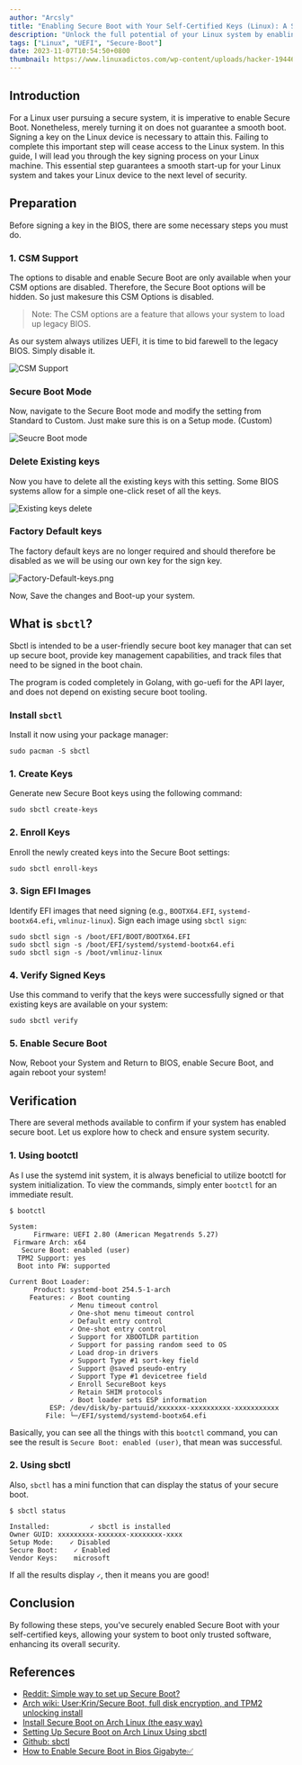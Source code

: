```yaml
---
author: "Arcsly"
title: "Enabling Secure Boot with Your Self-Certified Keys (Linux): A Step-by-Step Guide"
description: "Unlock the full potential of your Linux system by enabling Secure Boot with your own self-certified keys. This step-by-step guide walks you through the process, ensuring a secure and seamless boot experience."
tags: ["Linux", "UEFI", "Secure-Boot"]
date: 2023-11-07T10:54:50+0800
thumbnail: https://www.linuxadictos.com/wp-content/uploads/hacker-1944688_1280.jpg
---
```


## Introduction

For a Linux user pursuing a secure system, it is imperative to enable Secure Boot. Nonetheless, merely turning it on does not guarantee a smooth boot. Signing a key on the Linux device is necessary to attain this. Failing to complete this important step will cease access to the Linux system. In this guide, I will lead you through the key signing process on your Linux machine. This essential step guarantees a smooth start-up for your Linux system and takes your Linux device to the next level of security.

## Preparation

Before signing a key in the BIOS, there are some necessary steps you must do.

### 1. CSM Support

The options to disable and enable Secure Boot are only available when your CSM options are disabled. Therefore, the Secure Boot options will be hidden. So just makesure this CSM Options is disabled.

>Note: The CSM options are a feature that allows your system to load up legacy BIOS. 

As our system always utilizes UEFI, it is time to bid farewell to the legacy BIOS. Simply disable it.

![CSM Support](https://www.technewstoday.com/wp-content/uploads/2023/07/csm-support-disabled-enabled-gigabyte.jpg)


### Secure Boot Mode

Now, navigate to the Secure Boot mode and modify the setting from Standard to Custom. Just make sure this is on a Setup mode. (Custom)

![Seucre Boot mode](https://www.linuxjournal.com/files/linuxjournal.com/ufiles/imagecache/large-550px-centered/u1002061/11883f1.png)

### Delete Existing keys

Now you have to delete all the existing keys with this setting. Some BIOS systems allow for a simple one-click reset of all the keys.

![Existing keys delete](https://www.isunshare.com/images/article/windows-password/enable-disable-secure-boot-in-uefi-bios/clear-secure-boot-keys-in-asus.png)

### Factory Default keys

The factory default keys are no longer required and should therefore be disabled as we will be using our own key for the sign key.

![Factory-Default-keys.png](/blog/linux/system/UEFI/Secure-Boot/How-to-enable-secure-boot-with-self-cert/Factory-Default-keys.png)

Now, Save the changes and Boot-up your system.

##  What is  `sbctl`?

Sbctl is intended to be a user-friendly secure boot key manager that can set up secure boot, provide key management capabilities, and track files that need to be signed in the boot chain.

The program is coded completely in Golang, with go-uefi for the API layer, and does not depend on existing secure boot tooling. 

### Install `sbctl`

Install it now using your package manager:

```shell
sudo pacman -S sbctl
```

### 1. Create Keys

Generate new Secure Boot keys using the following command:

```shell
sudo sbctl create-keys
```

### 2. Enroll Keys

Enroll the newly created keys into the Secure Boot settings:

```shell
sudo sbctl enroll-keys
```

### 3. Sign EFI Images

Identify EFI images that need signing (e.g., `BOOTX64.EFI`, `systemd-bootx64.efi`, `vmlinuz-linux`). Sign each image using `sbctl sign`:

```shell
sudo sbctl sign -s /boot/EFI/BOOT/BOOTX64.EFI
sudo sbctl sign -s /boot/EFI/systemd/systemd-bootx64.efi
sudo sbctl sign -s /boot/vmlinuz-linux
```

### 4. Verify Signed Keys

Use this command to verify that the keys were successfully signed or that existing keys are available on your system:

```shell
sudo sbctl verify
```

### 5. Enable Secure Boot

Now, Reboot your System and Return to BIOS, enable Secure Boot, and again reboot your system!

## Verification

There are several methods available to confirm if your system has enabled secure boot. Let us explore how to check and ensure system security.

### 1. Using bootctl

As I use the systemd init system, it is always beneficial to utilize bootctl for system initialization. To view the commands, simply enter `bootctl` for an immediate result.

```shell
$ bootctl

System:
      Firmware: UEFI 2.80 (American Megatrends 5.27)
 Firmware Arch: x64
   Secure Boot: enabled (user)
  TPM2 Support: yes
  Boot into FW: supported

Current Boot Loader:
      Product: systemd-boot 254.5-1-arch
     Features: ✓ Boot counting
               ✓ Menu timeout control
               ✓ One-shot menu timeout control
               ✓ Default entry control
               ✓ One-shot entry control
               ✓ Support for XBOOTLDR partition
               ✓ Support for passing random seed to OS
               ✓ Load drop-in drivers
               ✓ Support Type #1 sort-key field
               ✓ Support @saved pseudo-entry
               ✓ Support Type #1 devicetree field
               ✓ Enroll SecureBoot keys
               ✓ Retain SHIM protocols
               ✓ Boot loader sets ESP information
          ESP: /dev/disk/by-partuuid/xxxxxxx-xxxxxxxxxx-xxxxxxxxxxx
         File: └─/EFI/systemd/systemd-bootx64.efi
```

Basically, you can see all the things with this `bootctl` command, you can see the result is `Secure Boot: enabled (user)`, that mean was successful.

### 2. Using sbctl

Also, `sbctl` has a mini function that can display the status of your secure boot.

```shell
$ sbctl status     

Installed:          ✓ sbctl is installed
Owner GUID:	xxxxxxxxx-xxxxxxx-xxxxxxxx-xxxx
Setup Mode:	   ✓ Disabled
Secure Boot:	✓ Enabled
Vendor Keys:	microsoft
```

If all the results display `✓`, then it means you are good! 

## Conclusion

By following these steps, you've securely enabled Secure Boot with your self-certified keys, allowing your system to boot only trusted software, enhancing its overall security.

## References

- [Reddit: Simple way to set up Secure Boot? ](https://www.reddit.com/r/archlinux/comments/ji0be6/simple_way_to_set_up_secure_boot/)
- [Arch wiki: User:Krin/Secure Boot, full disk encryption, and TPM2 unlocking install](https://wiki.archlinux.org/title/User:Krin/Secure_Boot,_full_disk_encryption,_and_TPM2_unlocking_install)
- [Install Secure Boot on Arch Linux (the easy way)](https://onion.tube/watch?v=yU-SE7QX6WQ)
- [Setting Up Secure Boot on Arch Linux Using sbctl](https://onion.tube/watch?v=R5dUWnSQIuY)
- [Github: sbctl](https://github.com/Foxboron/sbctl)
- [How to Enable Secure Boot in Bios Gigabyte✅](https://onion.tube/watch?v=waCl06Mg02E)